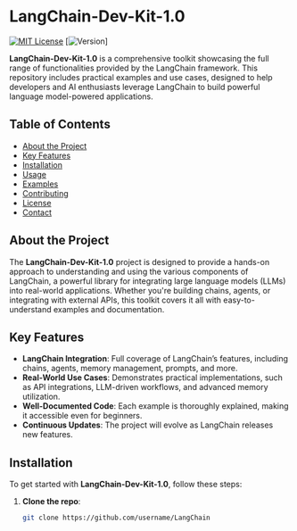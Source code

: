 # LangChain-Dev-Kit-1.0

[![MIT License](https://img.shields.io/github/license/username/LangChain-Dev-Kit-1.0)](LICENSE)
[![Version](https://img.shields.io/github/v/release/username/LangChain-Dev-Kit-1.0?label=version)]

**LangChain-Dev-Kit-1.0** is a comprehensive toolkit showcasing the full range of functionalities provided by the LangChain framework. This repository includes practical examples and use cases, designed to help developers and AI enthusiasts leverage LangChain to build powerful language model-powered applications.

## Table of Contents
- [About the Project](#about-the-project)
- [Key Features](#key-features)
- [Installation](#installation)
- [Usage](#usage)
- [Examples](#examples)
- [Contributing](#contributing)
- [License](#license)
- [Contact](#contact)

## About the Project
The **LangChain-Dev-Kit-1.0** project is designed to provide a hands-on approach to understanding and using the various components of LangChain, a powerful library for integrating large language models (LLMs) into real-world applications. Whether you're building chains, agents, or integrating with external APIs, this toolkit covers it all with easy-to-understand examples and documentation.

## Key Features
- **LangChain Integration**: Full coverage of LangChain’s features, including chains, agents, memory management, prompts, and more.
- **Real-World Use Cases**: Demonstrates practical implementations, such as API integrations, LLM-driven workflows, and advanced memory utilization.
- **Well-Documented Code**: Each example is thoroughly explained, making it accessible even for beginners.
- **Continuous Updates**: The project will evolve as LangChain releases new features.

## Installation

To get started with **LangChain-Dev-Kit-1.0**, follow these steps:

1. **Clone the repo**:
   ```bash
   git clone https://github.com/username/LangChain
